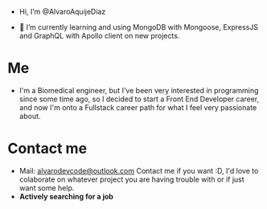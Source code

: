 - Hi, I’m @AlvaroAquijeDiaz

- 🌱 I’m currently learning and using MongoDB with Mongoose, ExpressJS and GraphQL with Apollo client on new projects.

# Me
- I'm a Biomedical engineer, but I've been very interested in programming since some time ago, so I decided to start a Front
End Developer career, and now I'm onto a Fullstack career path for what I feel very passionate about.

# Contact me
- Mail: alvarodevcode@outlook.com
Contact me if you want :D, I'd love to colaborate on whatever project you are having trouble with or if just want some help.
- **Actively searching for a job**
<!---
Lol
--->
